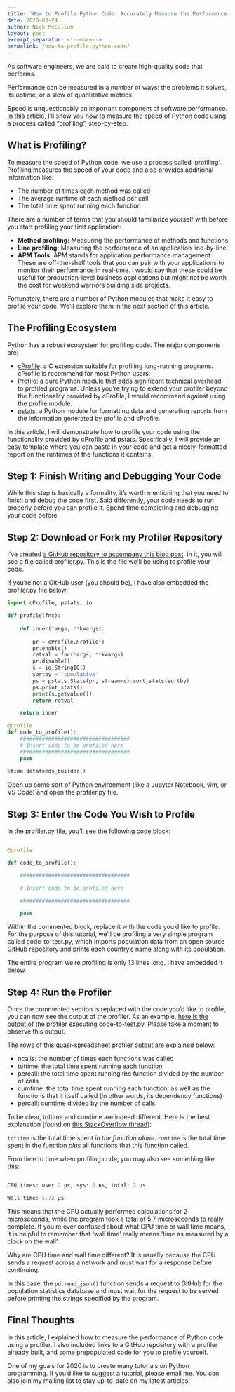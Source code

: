 ```yaml
---
title: 'How to Profile Python Code: Accurately Measure the Performance of your Software'
date: 2020-03-24
author: Nick McCullum
layout: post
excerpt_separator: <!--more-->
permalink: /how-to-profile-python-code/
---
```


As software engineers, we are paid to create high-quality code that performs. 

Performance can be measured in a number of ways: the problems it solves, its uptime, or a slew of quantitative metrics.

Speed is unquestionably an important component of software performance. In this article, I’ll show you how to measure the speed of Python code using a process called “profiling”, step-by-step.
 <!--more-->

## What is Profiling?

To measure the speed of Python code, we use a process called ‘profiling’. Profiling measures the speed of your code and also provides additional information like:



*   The number of times each method was called
*   The average runtime of each method per call
*   The total time spent running each function

There are a number of terms that you should familiarize yourself with before you start profiling your first application:



*   **Method profiling:** Measuring the performance of methods and functions
*   **Line profiling:** Measuring the performance of an application line-by-line
*   **APM Tools:** APM stands for application performance management. These are off-the-shelf tools that you can pair with your applications to monitor their performance in real-time. I would say that these could be useful for production-level business applications but might not be worth the cost for weekend warriors building side projects.

Fortunately, there are a number of Python modules that make it easy to profile your code. We’ll explore them in the next section of this article.


## The Profiling Ecosystem

Python has a robust ecosystem for profiling code. The major components are:



*   [cProfile](https://docs.python.org/2/library/profile.html#module-cProfile): a C extension suitable for profiling long-running programs. cProfile is recommend for most Python users.
*   [Profile](https://docs.python.org/2/library/profile.html#module-profile): a pure Python module that adds significant technical overhead to profiled programs. Unless you’re trying to extend your profiler beyond the functionality provided by cProfile, I would recommend against using the profile module. 
*   [pstats](https://kite.com/python/docs/pstats.Stats): a Python module for  formatting data and generating reports from the information generated by profile and cProfile.

In this article, I will demonstrate how to profile your code using the functionality provided by cProfile and pstats. Specifically, I will provide an easy template where you can paste in your code and get a nicely-formatted report on the runtimes of the functions it contains.


## Step 1: Finish Writing and Debugging Your Code

While this step is basically a formality, it’s worth mentioning that you need to finish and debug the code first. Said differently, your code needs to run properly before you can profile it. Spend time completing and debugging your code before 


## Step 2: Download or Fork my Profiler Repository

I’ve created [a GitHub repository to accompany this blog post](https://github.com/nicholasmccullum/profiler). In it, you will see a file called profiler.py. This is the file we’ll be using to profile your code.

If you’re not a GitHub user (you should be), I have also embedded the profiler.py file below:

```python
import cProfile, pstats, io

def profile(fnc):
    
    def inner(*args, **kwargs):
        
        pr = cProfile.Profile()
        pr.enable()
        retval = fnc(*args, **kwargs)
        pr.disable()
        s = io.StringIO()
        sortby = 'cumulative'
        ps = pstats.Stats(pr, stream=s).sort_stats(sortby)
        ps.print_stats()
        print(s.getvalue())
        return retval

    return inner

@profile
def code_to_profile():    
    ###################################
    # Insert code to be profiled here
    ###################################
    pass
    
%time datafeeds_builder()
```

Open up some sort of Python environment (like a Jupyter Notebook, vim, or VS Code) and open the profiler.py file. 


## Step 3: Enter the Code You Wish to Profile

In the profiler.py file, you’ll see the following code block:

```python

@profile

def code_to_profile():    

    ###################################

    # Insert code to be profiled here

    ###################################

    pass

```

Within the commented block, replace it with the code you’d like to profile. For the purpose of this tutorial, we’ll be profiling a very simple program called code-to-test.py, which imports population data from an open source GitHub repository and prints each country’s name along with its population. 

The entire program we’re profiling is only 13 lines long. I have embedded it below.

<script src="https://gist.github.com/nicholasmccullum/8630f0839d4fc590e18e6cdbee54d018.js"></script>

## Step 4: Run the Profiler

Once the commented section is replaced with the code you’d like to profile, you can now see the output of the profiler. As an example, [here is the output of the profiler executing code-to-test.py](https://raw.githubusercontent.com/nicholasmccullum/profiler/master/profiler-output.txt). Please take a moment to observe this output.

The rows of this quasi-spreadsheet profiler output are explained below:

*   ncalls: the number of times each functions was called
*   tottime: the total time spent running each function
*   percall: the total time spent running the function divided by the number of calls
*   cumtime: the total time spent running each function, as well as the functions that it itself called (in other words, its dependency functions)
*   percall: cumtime divided by the number of calls

To be clear, tottime and cumtime are indeed different. Here is the best explanation (found on [this StackOverflow thread](https://stackoverflow.com/questions/40404007/what-is-the-difference-between-tottime-and-cumtime-on-cprofile-output)):

`tottime` is the total time spent _in the function alone_. `cumtime` is the total time spent in the function _plus_ all functions that this function called.

From time to time when profiling code, you may also see something like this:

```python

CPU times: user 2 µs, sys: 0 ns, total: 2 µs

Wall time: 5.72 µs

```

This means that the CPU actually performed calculations for 2 microseconds, while the program took a total of 5.7 microseconds to really complete. If you’re ever confused about what CPU time or wall time means, it is helpful to remember that ‘wall time’ really means ‘time as measured by a clock on the wall’.

Why are CPU time and wall time different? It is usually because the CPU sends a request across a network and must wait for a response before continuing. 

In this case, the `pd.read_json()` function sends a request to GitHub for the population statistics database and must wait for the request to be served before printing the strings specified by the program.


## Final Thoughts

In this article, I explained how to measure the performance of Python code using a profiler. I also included links to a GitHub repository with a profiler already built, and some prepopulated code for you to profile yourself. 

One of my goals for 2020 is to create many tutorials on Python programming. If you’d like to suggest a tutorial, please email me. You can also join my mailing list to stay up-to-date on my latest articles.
